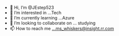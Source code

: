 - 👋 Hi, I’m @JEstep523
- 👀 I’m interested in ...Tech
- 🌱 I’m currently learning ...Azure
- 💞️ I’m looking to collaborate on ... studying
- 📫 How to reach me ...ms_whiskers@insight.rr.com

<!---
JEstep523/JEstep523 is a ✨ special ✨ repository because its `README.md` (this file) appears on your GitHub profile.
You can click the Preview link to take a look at your changes.
--->
